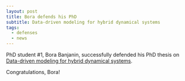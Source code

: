 ```yaml
---
layout: post
title: Bora defends his PhD 
subtitle: Data-driven modeling for hybrid dynamical systems
tags: 
  - defenses
  - news
---
```


PhD student #1, Bora Banjanin, successfully defended his PhD thesis on [Data-driven modeling for hybrid dynamical systems](http://hdl.handle.net/1773/44689).

Congratulations, Bora!

